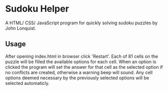 # Sudoku Helper

A HTML/ CSS/ JavaScript program for quickly solving sudoku puzzles by John Lonquist.

## Usage

After opening index.html in browser click 'Restart'. Each of 81 cells on the puzzle will be filled the available options for each cell. When an option is clicked the program will set the answer for that cell as the selected option if no conflicts are created, otherwise a warning beep will sound. Any cell options deemed necessary by the previously selected options will be selected automaticly.
